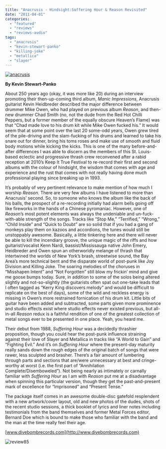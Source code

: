 ```yaml
---
title: "Anacrusis - Hindsight:Suffering Hour & Reason Revisited"
date: "2011-04-01"
categories: 
  - "featured"
  - "reviews"
  - "reviews-audio"
tags: 
  - "anacrusis"
  - "kevin-stewart-panko"
  - "killing-joke"
  - "metallica"
  - "slayer"
---
```


[![](http://www.hellbound.ca/wp-content/uploads/2011/04/anacrusis.jpg "anacrusis")](http://www.hellbound.ca/wp-content/uploads/2011/04/anacrusis.jpg)

**By Kevin Stewart-Panko**

About 250 years ago (okay, it was more like 20) during an interview promoting their then-up-coming third album, _Manic Impressions_, Anacrusis guitarist Kevin Heidbreder described the major difference between drummer Mike Owen, who had played on previous album _Reason_, and then-new drummer Chad Smith (no, not the dude from the Red Hot Chilli Peppers, but a former member of the equally obscure Heaven’s Flame) was that “Chad made love to his drum kit while Mike Owen fucked his.” It would seem that at some point over the last 20 some-odd years, Owen grew tired of the pile-driving and the slam-fucking of his drums and learned to take his snare out for dinner, bring his toms roses and make use of smooth and fluid body motions while kicking the kicks. This is one of the many before-and-after differences I was able to discern as the members of this St. Louis-based eclectic and progressive thrash crew reconvened after a rabid reception at 2010’s Keep It True Festival to re-record their first and second albums with the colour of hindsight, the wisdom that comes with age and experience and the rust that comes with not really having done much professional playing since breaking up in 1993.

It’s probably of very pertinent relevance to make mention of how much I worship _Reason_. There are very few albums I have listened to more than Anacrusis’ second. So, to someone who knows the album like the back of his balls, the prospect of a re-recording initially had alarm bells going off like fireworks in the hands of a Chinese pyromaniac. However, one of _Reason_’s most potent elements was always the undeniable and un-fuck-with-able strength of the songs. Tracks like “Stop Me,” “Terrified,” “Wrong,” “Child Inside” and “Quick to Doubt” are so solid that if you had a gang of monkeys play them on kazoos and accordions, the tunes would still be unstoppably awesome. Basically, a little tinkering here and there will never be able to kill the incendiary groove, the unique magic of the riffs and how guitarist/vocalist Kenn Nardi, bassist/Mississauga native John Emery, Heidbreder and Owen spun an otherworldly melange of thrash that intertwined the worlds of New York’s brash, streetwise sound, the Bay Area’s more technical bent and the disparate world of post-punk like Joy Division and Killing Joke. The soaring melodies of the choruses in “Misshapen Intent” and “Not Forgotten” still blow my frickin’ mind and give me goose bumps today. Sure, in addition to some of the solos being altered slightly and not-so-slightly (the guitarists often spat out one-take leads that I often tagged as “Kerry King discovers melody” and would be difficult to replicate on the best of days), some of the wild and reckless energy is missing in Owen’s more restrained fornication of his drum kit. Little bits of guitar have been added and subtracted, some parts given more prominence and studio effects exist where studio effects never existed previous, but all-in-all _Reason_ redux is a faithful rendition of one of the greatest collection of metal songs ever to be presented in one place. Yeah, you heard me.

Their debut from 1988, _Suffering Hour_ was a decidedly thrashier proposition, though you could hear the post-punk influence straining against their love of Slayer and Metallica in tracks like “A World to Gain” and “Fighting Evil.” And it’s on _Suffering Hour_ where the present-day maturity really sands down the rough edges of the original batch of songs that were rawer, less sculpted and brasher. There’s a fair amount of lumbering through parts and sections that are/were unnecessary at best and cringe-worthy at worst (i.e. the first part of “Annihilation Complete/Disemboweled”). Not being nearly as intimately or carnally familiar with _Suffering Hour_ as I am with _Reason_ put me at a disadvantage when spinning this particular version, though they get the past-and-present mark of excellence for “Imprisoned” and “Present Tense.”

The package itself comes in an awesome double-disc gatefold resplendent with a new artwork/cover layout, old and new photos of the dudes, shots of the recent studio sessions, a thick booklet of lyrics and liner notes including testimonials from the band themselves and former Metal Forces editor, Bernard Doe which is bound to make those who familiar with the band and the man at the time really feel their age.

[www.divebombrecords.com](http://www.divebombrecords.com)

![](http://www.hellbound.ca/wp-content/uploads/2009/08/review85.png "review85")
